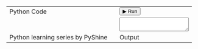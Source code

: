 <div id="html" markdown="0">


<head>
<meta charset="utf-8">
<title>PyShine Tutotial</title>
<link rel="stylesheet" src="..assets/brython.css">
<link rel="stylesheet" href="console.css">

<script type="text/javascript" src="../src/brython_builtins.js"></script>
<script type="text/javascript" src="../src/version_info.js"></script>
<script type="text/javascript" src="../src/py2js.js"></script>
<script type="text/javascript" src="../src/loaders.js"></script>
<script type="text/javascript" src="../src/py_object.js"></script>
<script type="text/javascript" src="../src/py_type.js"></script>
<script type="text/javascript" src="../src/py_utils.js"></script>
<script type="text/javascript" src="../src/py_sort.js"></script>
<script type="text/javascript" src="../src/py_builtin_functions.js"></script>
<script type="text/javascript" src="../src/py_exceptions.js"></script>
<script type="text/javascript" src="../src/py_range_slice.js"></script>
<script type="text/javascript" src="../src/py_bytes.js"></script>
<script type="text/javascript" src="../src/py_set.js"></script>
<script type="text/javascript" src="../src/js_objects.js"></script>
<script type="text/javascript" src="../src/stdlib_paths.js"></script>
<script type="text/javascript" src="../src/py_import.js"></script>

<script type="text/javascript" src="../src/unicode_data.js"></script>
<script type="text/javascript" src="../src/py_string.js"></script>
<script type="text/javascript" src="../src/py_int.js"></script>
<script type="text/javascript" src="../src/py_long_int.js"></script>
<script type="text/javascript" src="../src/py_float.js"></script>
<script type="text/javascript" src="../src/py_complex.js"></script>
<script type="text/javascript" src="../src/py_dict.js"></script>
<script type="text/javascript" src="../src/py_list.js"></script>
<script type="text/javascript" src="../src/py_generator.js"></script>
<script type="text/javascript" src="../src/py_dom.js"></script>

<script type="text/javascript" src="../src/builtin_modules.js"></script>
<script type="text/javascript" src="../src/async.js"></script>

<script type="text/javascript" src="../src/brython_stdlib.js"></script>

<script src="../assets/header.brython.js"></script>

<script src="https://pagecdn.io/lib/ace/1.4.12/ace.js" type="text/javascript" charset="utf-8"></script>
<script src="ace/ext-language_tools.js" type="text/javascript" charset="utf-8"></script>
</head>



<body onload="brython({debug:2})">
<script type="text/python3" id="tests_editor">
from browser import document as doc, window
from browser import html
import header
import editor
# Create a lambda around editor.run() so that the event object is not passed to it
doc['run'].bind('click',lambda *args: editor.run())
</script>
<div id="main_container"></div>


<table id="container">
  <tr>
    <td>Python Code <span id="version"></span></td>
    <td></td>
    <td>
        <button id="run"> ▶ Run</button>
    </td>
  </tr>

  <tr>
    <td id="left">
      <div id="editor" style="width:100%;"></div>
    </td>
    <td id="separator"></td>
    <td id="right">
      <textarea id="console" autocomplete="off"></textarea>
    </td>
  </tr>

  <tr>
    <td>
      Python learning series by PyShine
    </td>
    <td></td>
    <td>
      <a >Output</a>
    </td>
  </tr>
</table>

</body>




</div> 
